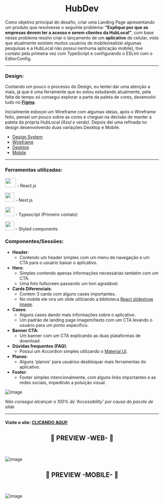 <h1 align="center">HubDev</h1>

Como objetivo principal do desafio, criar uma Landing Page apresentando um produto que resolvesse o seguinte problema: **"Explique por que as empresas devem ter a acesso e serem clientes da HubLocal"**, com base nesse problema resolvi criar o lançamento de um **aplicativo** de celular, visto que atualmente existem muitos usuários de mobile(realizei algumas pesquisas e a HubLocal não possui nenhuma aplicação mobile), tive contato pela primeira vez com TypeScript e configurando o ESLint com o EditorConfig.

---

### Design:

Contando um pouco o processo do Design, eu tentei dar uma atenção a mais, já que é uma ferramente que eu estou estudando atualmente, pela falta de tempo só consegui explorar a parte da paleta de cores, desenvolvi tudo no **[Figma](https://www.figma.com/)**.

Inicialmente esboçei um Wireframe com algumas ideias, após o Wireframe feito, pensei um pouco sobre as cores e cheguei na decisão de manter a paleta da própria HubLocal _(Azul e verde)_. Depois dei uma refinada no design desenvolvendo duas variações Desktop e Mobile.

- [Design System](https://www.figma.com/file/3iFu3cgQkr8nFGU38HQCwD/HubDev---RocketSeat?node-id=50%3A2379)
- [Wireframe](https://www.figma.com/file/3iFu3cgQkr8nFGU38HQCwD/HubDev---RocketSeat?node-id=50%3A3)
- [Desktop](https://www.figma.com/file/3iFu3cgQkr8nFGU38HQCwD/HubDev---RocketSeat?node-id=0%3A1)
- [Mobile](https://www.figma.com/file/3iFu3cgQkr8nFGU38HQCwD/HubDev---RocketSeat?node-id=50%3A283)

---

### Ferramentas utilizadas:

<p class="row">
  <p> <img src="https://daniel-vinicius.gallerycdn.vsassets.io/extensions/daniel-vinicius/code-snipptes-reactjs-pt-br/0.5.0/1610479284868/Microsoft.VisualStudio.Services.Icons.Default" width="35px" height="30px"> - React.js </p>
  <p> <img src="https://camo.githubusercontent.com/92ec9eb7eeab7db4f5919e3205918918c42e6772562afb4112a2909c1aaaa875/68747470733a2f2f6173736574732e76657263656c2e636f6d2f696d6167652f75706c6f61642f76313630373535343338352f7265706f7369746f726965732f6e6578742d6a732f6e6578742d6c6f676f2e706e67" width="30px"> - Next.js </p>
  <p> <img src="https://miro.medium.com/max/816/1*mn6bOs7s6Qbao15PMNRyOA.png" width="30px"> - Typescript (Primeiro contato)</p>
  <p> <img src="https://avatars.githubusercontent.com/u/20658825?s=200&v=4" width="30px"> - Styled components </p>
</p>

### Componentes/Sessões:

- **Header**:
  - Contendo um header simples com um menu de navegação e um CTA para o usuário baixar o aplicativo.
- **Hero**:
  - Simples contendo apenas informações necessárias também com um CTA.
  - Uma foto fullscreen passando um tom agradável.
- **Cards Diferenciais**:
  - Contem 3 cards com alguns cases importantes.
  - No mobile ele vira um slide utilziando a biblioteca [React slideshow image](https://www.npmjs.com/package/react-responsive-carousel).
- **Cases**:
  - Alguns cases dando mais informações sobre o aplicativo.
  - Um padrão de landing page imagem/texto com um CTA levando o usuário para um ponto especifico.
- **Banner CTA**:
  - Um banner com um CTA explicando as duas plataformas de download.
- **Dúvidas frequentes (FAQ)**:
  - Possui um Accordion simples utilizando o [Material UI](https://v4.mui.com/pt/).
- **Planos**:
  - Alguns 'planos' para usuários desbloquar mais ferramentas do aplicativo.
- **Footer**:
  - Footer simples intencionalmente, com alguns links importantes e as redes sociais, impedindo a poluição visual.

![image](https://user-images.githubusercontent.com/69824782/149769503-de912bdc-d248-4049-9463-a2eec1e875cb.png)

_Não consegui alcançar o 100% de 'Accessibility' por causa do pacote de slide_

---

#### Visite o site: [CLICANDO AQUI!](https://hub-dev.vercel.app/)

<h2 align='center'>📌 PREVIEW -WEB- 📌</h2> </br>

![image](https://user-images.githubusercontent.com/69824782/149769993-d25c3364-df65-4d2e-87fe-6be731d8bac0.png)

<h2 align='center'>📌 PREVIEW -MOBILE- 📌</h2> </br>

![image](https://user-images.githubusercontent.com/69824782/149770155-666b2e57-8fa8-4e44-9c36-f2daa2681ca2.png)

